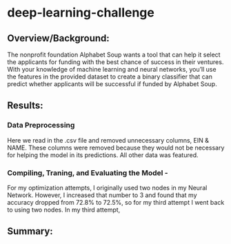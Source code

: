 # deep-learning-challenge

## Overview/Background:
The nonprofit foundation Alphabet Soup wants a tool that can help it select the applicants for funding with the best chance of success in their ventures. With your knowledge of machine learning and neural networks, you’ll use the features in the provided dataset to create a binary classifier that can predict whether applicants will be successful if funded by Alphabet Soup.

## Results:

### Data Preprocessing
Here we read in the .csv file and removed unnecessary columns, EIN & NAME.  These columns were removed because they would not be necessary for helping the model in its predictions.  All other data was featured.

### Compiling, Traning, and Evaluating the Model - 
For my optimization attempts, I originally used two nodes in my Neural Network.  However, I increased that number to 3 and found that my accuracy dropped from 72.8% to 72.5%, so for my third attempt I went back to using two nodes.  In my third attempt, 

## Summary: